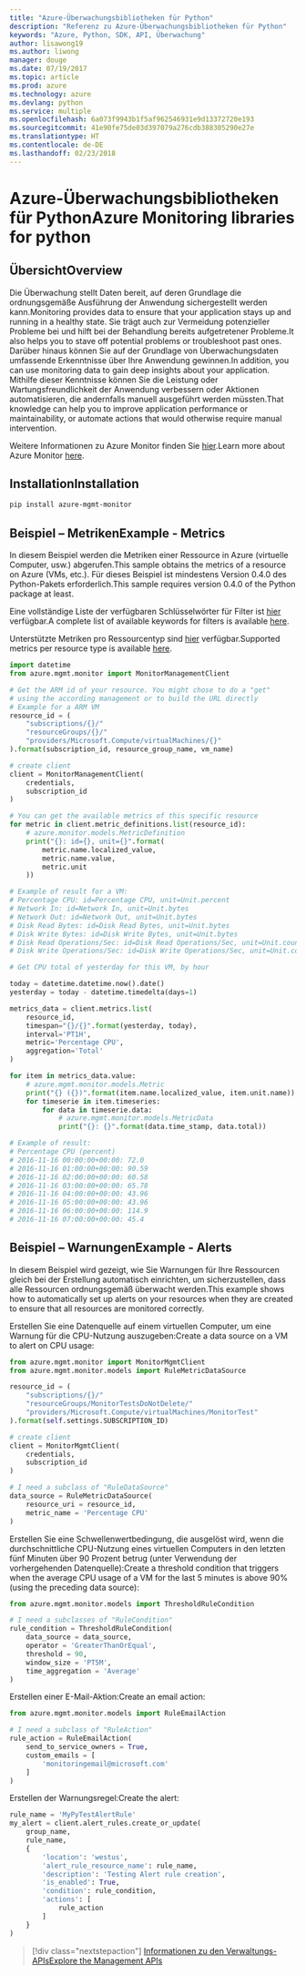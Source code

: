 ```yaml
---
title: "Azure-Überwachungsbibliotheken für Python"
description: "Referenz zu Azure-Überwachungsbibliotheken für Python"
keywords: "Azure, Python, SDK, API, Überwachung"
author: lisawong19
ms.author: liwong
manager: douge
ms.date: 07/19/2017
ms.topic: article
ms.prod: azure
ms.technology: azure
ms.devlang: python
ms.service: multiple
ms.openlocfilehash: 6a073f9943b1f5af962546931e9d13372720e193
ms.sourcegitcommit: 41e90fe75de03d397079a276cdb388305290e27e
ms.translationtype: HT
ms.contentlocale: de-DE
ms.lasthandoff: 02/23/2018
---
```

# <a name="azure-monitoring-libraries-for-python"></a><span data-ttu-id="f26d0-104">Azure-Überwachungsbibliotheken für Python</span><span class="sxs-lookup"><span data-stu-id="f26d0-104">Azure Monitoring libraries for python</span></span>

## <a name="overview"></a><span data-ttu-id="f26d0-105">Übersicht</span><span class="sxs-lookup"><span data-stu-id="f26d0-105">Overview</span></span> 
<span data-ttu-id="f26d0-106">Die Überwachung stellt Daten bereit, auf deren Grundlage die ordnungsgemäße Ausführung der Anwendung sichergestellt werden kann.</span><span class="sxs-lookup"><span data-stu-id="f26d0-106">Monitoring provides data to ensure that your application stays up and running in a healthy state.</span></span> <span data-ttu-id="f26d0-107">Sie trägt auch zur Vermeidung potenzieller Probleme bei und hilft bei der Behandlung bereits aufgetretener Probleme.</span><span class="sxs-lookup"><span data-stu-id="f26d0-107">It also helps you to stave off potential problems or troubleshoot past ones.</span></span> <span data-ttu-id="f26d0-108">Darüber hinaus können Sie auf der Grundlage von Überwachungsdaten umfassende Erkenntnisse über Ihre Anwendung gewinnen.</span><span class="sxs-lookup"><span data-stu-id="f26d0-108">In addition, you can use monitoring data to gain deep insights about your application.</span></span> <span data-ttu-id="f26d0-109">Mithilfe dieser Kenntnisse können Sie die Leistung oder Wartungsfreundlichkeit der Anwendung verbessern oder Aktionen automatisieren, die andernfalls manuell ausgeführt werden müssten.</span><span class="sxs-lookup"><span data-stu-id="f26d0-109">That knowledge can help you to improve application performance or maintainability, or automate actions that would otherwise require manual intervention.</span></span>

<span data-ttu-id="f26d0-110">Weitere Informationen zu Azure Monitor finden Sie [hier](https://docs.microsoft.com/azure/monitoring-and-diagnostics/monitoring-overview-azure-monitor).</span><span class="sxs-lookup"><span data-stu-id="f26d0-110">Learn more about Azure Monitor [here](https://docs.microsoft.com/azure/monitoring-and-diagnostics/monitoring-overview-azure-monitor).</span></span> 

## <a name="installation"></a><span data-ttu-id="f26d0-111">Installation</span><span class="sxs-lookup"><span data-stu-id="f26d0-111">Installation</span></span>
```bash
pip install azure-mgmt-monitor
```

## <a name="example---metrics"></a><span data-ttu-id="f26d0-112">Beispiel – Metriken</span><span class="sxs-lookup"><span data-stu-id="f26d0-112">Example - Metrics</span></span>
<span data-ttu-id="f26d0-113">In diesem Beispiel werden die Metriken einer Ressource in Azure (virtuelle Computer, usw.) abgerufen.</span><span class="sxs-lookup"><span data-stu-id="f26d0-113">This sample obtains the metrics of a resource on Azure (VMs, etc.).</span></span> <span data-ttu-id="f26d0-114">Für dieses Beispiel ist mindestens Version 0.4.0 des Python-Pakets erforderlich.</span><span class="sxs-lookup"><span data-stu-id="f26d0-114">This sample requires version 0.4.0 of the Python package at least.</span></span>

<span data-ttu-id="f26d0-115">Eine vollständige Liste der verfügbaren Schlüsselwörter für Filter ist [hier](https://msdn.microsoft.com/library/azure/mt743622.aspx) verfügbar.</span><span class="sxs-lookup"><span data-stu-id="f26d0-115">A complete list of available keywords for filters is available [here](https://msdn.microsoft.com/library/azure/mt743622.aspx).</span></span>

<span data-ttu-id="f26d0-116">Unterstützte Metriken pro Ressourcentyp sind [hier](https://docs.microsoft.com/azure/monitoring-and-diagnostics/monitoring-supported-metrics) verfügbar.</span><span class="sxs-lookup"><span data-stu-id="f26d0-116">Supported metrics per resource type is available [here](https://docs.microsoft.com/azure/monitoring-and-diagnostics/monitoring-supported-metrics).</span></span>

```python
import datetime
from azure.mgmt.monitor import MonitorManagementClient

# Get the ARM id of your resource. You might chose to do a "get"
# using the according management or to build the URL directly
# Example for a ARM VM
resource_id = (
    "subscriptions/{}/"
    "resourceGroups/{}/"
    "providers/Microsoft.Compute/virtualMachines/{}"
).format(subscription_id, resource_group_name, vm_name)

# create client
client = MonitorManagementClient(
    credentials,
    subscription_id
)

# You can get the available metrics of this specific resource
for metric in client.metric_definitions.list(resource_id):
    # azure.monitor.models.MetricDefinition
    print("{}: id={}, unit={}".format(
        metric.name.localized_value,
        metric.name.value,
        metric.unit
    ))

# Example of result for a VM:
# Percentage CPU: id=Percentage CPU, unit=Unit.percent
# Network In: id=Network In, unit=Unit.bytes
# Network Out: id=Network Out, unit=Unit.bytes
# Disk Read Bytes: id=Disk Read Bytes, unit=Unit.bytes
# Disk Write Bytes: id=Disk Write Bytes, unit=Unit.bytes
# Disk Read Operations/Sec: id=Disk Read Operations/Sec, unit=Unit.count_per_second
# Disk Write Operations/Sec: id=Disk Write Operations/Sec, unit=Unit.count_per_second

# Get CPU total of yesterday for this VM, by hour

today = datetime.datetime.now().date()
yesterday = today - datetime.timedelta(days=1)

metrics_data = client.metrics.list(
    resource_id,
    timespan="{}/{}".format(yesterday, today),
    interval='PT1H',
    metric='Percentage CPU',
    aggregation='Total'
)

for item in metrics_data.value:
    # azure.mgmt.monitor.models.Metric
    print("{} ({})".format(item.name.localized_value, item.unit.name))
    for timeserie in item.timeseries:
        for data in timeserie.data:
            # azure.mgmt.monitor.models.MetricData
            print("{}: {}".format(data.time_stamp, data.total))

# Example of result:
# Percentage CPU (percent)
# 2016-11-16 00:00:00+00:00: 72.0
# 2016-11-16 01:00:00+00:00: 90.59
# 2016-11-16 02:00:00+00:00: 60.58
# 2016-11-16 03:00:00+00:00: 65.78
# 2016-11-16 04:00:00+00:00: 43.96
# 2016-11-16 05:00:00+00:00: 43.96
# 2016-11-16 06:00:00+00:00: 114.9
# 2016-11-16 07:00:00+00:00: 45.4
```

## <a name="example---alerts"></a><span data-ttu-id="f26d0-117">Beispiel – Warnungen</span><span class="sxs-lookup"><span data-stu-id="f26d0-117">Example - Alerts</span></span>
<span data-ttu-id="f26d0-118">In diesem Beispiel wird gezeigt, wie Sie Warnungen für Ihre Ressourcen gleich bei der Erstellung automatisch einrichten, um sicherzustellen, dass alle Ressourcen ordnungsgemäß überwacht werden.</span><span class="sxs-lookup"><span data-stu-id="f26d0-118">This example shows how to automatically set up alerts on your resources when they are created to ensure that all resources are monitored correctly.</span></span>

<span data-ttu-id="f26d0-119">Erstellen Sie eine Datenquelle auf einem virtuellen Computer, um eine Warnung für die CPU-Nutzung auszugeben:</span><span class="sxs-lookup"><span data-stu-id="f26d0-119">Create a data source on a VM to alert on CPU usage:</span></span>
```python
from azure.mgmt.monitor import MonitorMgmtClient
from azure.mgmt.monitor.models import RuleMetricDataSource

resource_id = (
    "subscriptions/{}/"
    "resourceGroups/MonitorTestsDoNotDelete/"
    "providers/Microsoft.Compute/virtualMachines/MonitorTest"
).format(self.settings.SUBSCRIPTION_ID)

# create client
client = MonitorMgmtClient(
    credentials,
    subscription_id
)

# I need a subclass of "RuleDataSource"
data_source = RuleMetricDataSource(
    resource_uri = resource_id,
    metric_name = 'Percentage CPU'
)
```
<span data-ttu-id="f26d0-120">Erstellen Sie eine Schwellenwertbedingung, die ausgelöst wird, wenn die durchschnittliche CPU-Nutzung eines virtuellen Computers in den letzten fünf Minuten über 90 Prozent betrug (unter Verwendung der vorhergehenden Datenquelle):</span><span class="sxs-lookup"><span data-stu-id="f26d0-120">Create a threshold condition that triggers when the average CPU usage of a VM for the last 5 minutes is above 90% (using the preceding data source):</span></span>
```python
from azure.mgmt.monitor.models import ThresholdRuleCondition

# I need a subclasses of "RuleCondition"
rule_condition = ThresholdRuleCondition(
    data_source = data_source,
    operator = 'GreaterThanOrEqual',
    threshold = 90,
    window_size = 'PT5M',
    time_aggregation = 'Average'
)
```

<span data-ttu-id="f26d0-121">Erstellen einer E-Mail-Aktion:</span><span class="sxs-lookup"><span data-stu-id="f26d0-121">Create an email action:</span></span>
```python
from azure.mgmt.monitor.models import RuleEmailAction

# I need a subclass of "RuleAction"
rule_action = RuleEmailAction(
    send_to_service_owners = True,
    custom_emails = [
        'monitoringemail@microsoft.com'
    ]
)
```

<span data-ttu-id="f26d0-122">Erstellen der Warnungsregel:</span><span class="sxs-lookup"><span data-stu-id="f26d0-122">Create the alert:</span></span>
```python
rule_name = 'MyPyTestAlertRule'
my_alert = client.alert_rules.create_or_update(
    group_name,
    rule_name,
    {
        'location': 'westus',
        'alert_rule_resource_name': rule_name,
        'description': 'Testing Alert rule creation',
        'is_enabled': True,
        'condition': rule_condition,
        'actions': [
            rule_action
        ]
    }
)
```
> [!div class="nextstepaction"]
> [<span data-ttu-id="f26d0-123">Informationen zu den Verwaltungs-APIs</span><span class="sxs-lookup"><span data-stu-id="f26d0-123">Explore the Management APIs</span></span>](/python/api/overview/azure/monitoring/management)
